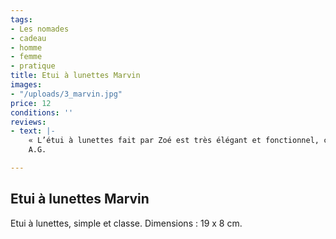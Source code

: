 ```yaml
---
tags:
- Les nomades
- cadeau
- homme
- femme
- pratique
title: Etui à lunettes Marvin
images:
- "/uploads/3_marvin.jpg"
price: 12
conditions: ''
reviews:
- text: |-
    « L’étui à lunettes fait par Zoé est très élégant et fonctionnel, c’est exactement ce que je voulais. À ma demande, Zoé y a ajouté une petite cordelette avec un anneau pour pouvoir l’attacher à mon sac, pour trouver mes lunettes rapidement et ne pas perdre l’étui. »
    A.G.

---
```

## Etui à lunettes Marvin

Etui à lunettes, simple et classe. Dimensions : 19 x 8 cm.